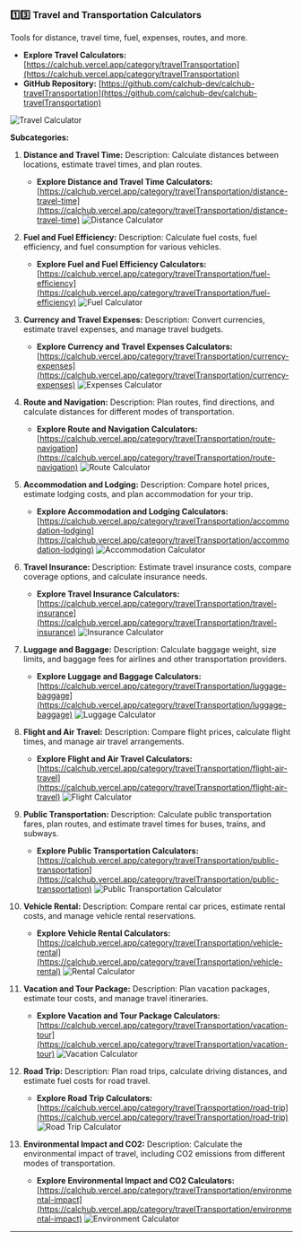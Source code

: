 ### **1️⃣3️⃣ Travel and Transportation Calculators**

Tools for distance, travel time, fuel, expenses, routes, and more.

*   **Explore Travel Calculators:** [https://calchub.vercel.app/category/travelTransportation](https://calchub.vercel.app/category/travelTransportation)
*   **GitHub Repository:** [https://github.com/calchub-dev/calchub-travelTransportation](https://github.com/calchub-dev/calchub-travelTransportation)

![Travel Calculator](https://your-image-url.com/travel.png)

**Subcategories:**

1.  **Distance and Travel Time:**
    Description: Calculate distances between locations, estimate travel times, and plan routes.
    *   **Explore Distance and Travel Time Calculators:** [https://calchub.vercel.app/category/travelTransportation/distance-travel-time](https://calchub.vercel.app/category/travelTransportation/distance-travel-time)
    ![Distance Calculator](https://your-image-url.com/distance.png)

2.  **Fuel and Fuel Efficiency:**
    Description: Calculate fuel costs, fuel efficiency, and fuel consumption for various vehicles.
    *   **Explore Fuel and Fuel Efficiency Calculators:** [https://calchub.vercel.app/category/travelTransportation/fuel-efficiency](https://calchub.vercel.app/category/travelTransportation/fuel-efficiency)
    ![Fuel Calculator](https://your-image-url.com/fuel.png)

3.  **Currency and Travel Expenses:**
    Description: Convert currencies, estimate travel expenses, and manage travel budgets.
    *   **Explore Currency and Travel Expenses Calculators:** [https://calchub.vercel.app/category/travelTransportation/currency-expenses](https://calchub.vercel.app/category/travelTransportation/currency-expenses)
    ![Expenses Calculator](https://your-image-url.com/expenses.png)

4.  **Route and Navigation:**
    Description: Plan routes, find directions, and calculate distances for different modes of transportation.
    *   **Explore Route and Navigation Calculators:** [https://calchub.vercel.app/category/travelTransportation/route-navigation](https://calchub.vercel.app/category/travelTransportation/route-navigation)
    ![Route Calculator](https://your-image-url.com/routes.png)

5.  **Accommodation and Lodging:**
    Description: Compare hotel prices, estimate lodging costs, and plan accommodation for your trip.
    *   **Explore Accommodation and Lodging Calculators:** [https://calchub.vercel.app/category/travelTransportation/accommodation-lodging](https://calchub.vercel.app/category/travelTransportation/accommodation-lodging)
    ![Accommodation Calculator](https://your-image-url.com/accommodation.png)

6.  **Travel Insurance:**
    Description: Estimate travel insurance costs, compare coverage options, and calculate insurance needs.
    *   **Explore Travel Insurance Calculators:** [https://calchub.vercel.app/category/travelTransportation/travel-insurance](https://calchub.vercel.app/category/travelTransportation/travel-insurance)
    ![Insurance Calculator](https://your-image-url.com/insurance.png)

7.  **Luggage and Baggage:**
    Description: Calculate baggage weight, size limits, and baggage fees for airlines and other transportation providers.
    *   **Explore Luggage and Baggage Calculators:** [https://calchub.vercel.app/category/travelTransportation/luggage-baggage](https://calchub.vercel.app/category/travelTransportation/luggage-baggage)
    ![Luggage Calculator](https://your-image-url.com/luggage.png)

8.  **Flight and Air Travel:**
    Description: Compare flight prices, calculate flight times, and manage air travel arrangements.
    *   **Explore Flight and Air Travel Calculators:** [https://calchub.vercel.app/category/travelTransportation/flight-air-travel](https://calchub.vercel.app/category/travelTransportation/flight-air-travel)
    ![Flight Calculator](https://your-image-url.com/flights.png)

9.  **Public Transportation:**
    Description: Calculate public transportation fares, plan routes, and estimate travel times for buses, trains, and subways.
    *   **Explore Public Transportation Calculators:** [https://calchub.vercel.app/category/travelTransportation/public-transportation](https://calchub.vercel.app/category/travelTransportation/public-transportation)
    ![Public Transportation Calculator](https://your-image-url.com/publictransportation.png)

10. **Vehicle Rental:**
    Description: Compare rental car prices, estimate rental costs, and manage vehicle rental reservations.
    *   **Explore Vehicle Rental Calculators:** [https://calchub.vercel.app/category/travelTransportation/vehicle-rental](https://calchub.vercel.app/category/travelTransportation/vehicle-rental)
    ![Rental Calculator](https://your-image-url.com/rental.png)

11. **Vacation and Tour Package:**
    Description: Plan vacation packages, estimate tour costs, and manage travel itineraries.
    *   **Explore Vacation and Tour Package Calculators:** [https://calchub.vercel.app/category/travelTransportation/vacation-tour](https://calchub.vercel.app/category/travelTransportation/vacation-tour)
    ![Vacation Calculator](https://your-image-url.com/vacation.png)

12. **Road Trip:**
    Description: Plan road trips, calculate driving distances, and estimate fuel costs for road travel.
    *   **Explore Road Trip Calculators:** [https://calchub.vercel.app/category/travelTransportation/road-trip](https://calchub.vercel.app/category/travelTransportation/road-trip)
    ![Road Trip Calculator](https://your-image-url.com/roadtrip.png)

13. **Environmental Impact and CO2:**
    Description: Calculate the environmental impact of travel, including CO2 emissions from different modes of transportation.
    *   **Explore Environmental Impact and CO2 Calculators:** [https://calchub.vercel.app/category/travelTransportation/environmental-impact](https://calchub.vercel.app/category/travelTransportation/environmental-impact)
    ![Environment Calculator](https://your-image-url.com/environment.png)

---
